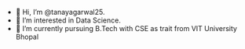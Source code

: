 - 👋 Hi, I’m @tanayagarwal25.
- 👀 I’m interested in Data Science.
- 🌱 I’m currently pursuing B.Tech with CSE as trait from VIT University Bhopal

<!---
tanayagarwal25/tanayagarwal25 is a ✨ special ✨ repository because its `README.md` (this file) appears on your GitHub profile.
You can click the Preview link to take a look at your changes.
--->
